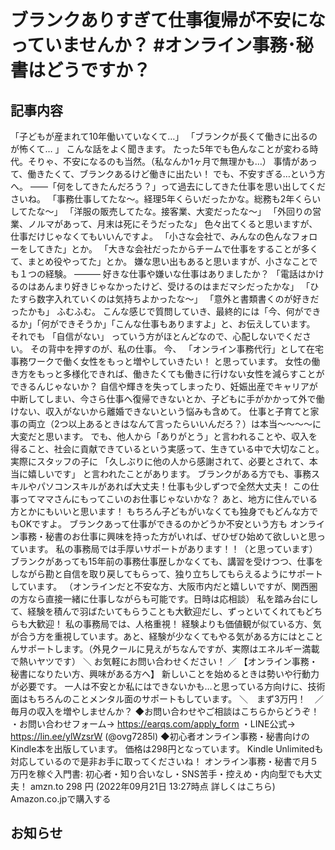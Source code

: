# ブランクありすぎて仕事復帰が不安になっていませんか？ #オンライン事務･秘書はどうですか？

## 記事内容
「子どもが産まれて10年働いていなくて…」
「ブランクが長くて働きに出るのが怖くて… 」
こんな話をよく聞きます。
たった5年でも色んなことが変わる時代。そりゃ、不安になるのも当然。（私なんか1ヶ月で無理かも…）
事情があって、働きたくて、ブランクあるけど働きに出たい！
でも、不安すぎる…という方へ。
――「何をしてきたんだろう？」って過去にしてきた仕事を思い出してくださいね。
「事務仕事してたな〜。経理5年くらいだったかな。総務も2年くらいしてたな～」
「洋服の販売してたな。接客業、大変だったな～」
「外回りの営業、ノルマがあって、月末は死にそうだったな」
色々出てくると思いますが、仕事だけじゃなくてもいいんですよ。
「小さな会社で、みんなの色んなフォローをしてきた」とか。
「大きな会社だったからチームで仕事をすることが多くて、まとめ役やってた」とか。
嫌な思い出もあると思いますが、小さなことでも１つの経験。
――― 好きな仕事や嫌いな仕事はありましたか？
「電話はかけるのはあんまり好きじゃなかったけど、受けるのはまだマシだったかな」
「ひたすら数字入れていくのは気持ちよかったな〜」
「意外と書類書くのが好きだったかも」
ふむふむ。
こんな感じで質問していき、最終的には「今、何ができるか」「何ができそうか」「こんな仕事もありますよ」と、お伝えしています。
それでも
「自信がない」
っていう方がほとんどなので、心配しないでください。
その背中を押すのが、私の仕事。
今、
「オンライン事務代行」として在宅事務ワークで働く女性をもっと増やしていきたい！
と思っています。
女性の働き方をもっと多様化できれば、働きたくても働きに行けない女性を減らすことができるんじゃないか？
自信や輝きを失ってしまったり、妊娠出産でキャリアが中断してしまい、今さら仕事へ復帰できないとか、子どもに手がかかって外で働けない、収入がないから離婚できないという悩みも含めて。
仕事と子育てと家事の両立（2つ以上あるときはなんて言ったらいいんだろ？）は本当～～～～に大変だと思います。
でも、他人から「ありがとう」と言われることや、収入を得ること、社会に貢献できているという実感って、生きている中で大切なこと。
実際にスタッフの子に
「久しぶりに他の人から感謝されて、必要とされて、本当に嬉しいです」
と言われたことがあります。
ブランクがある方でも、事務スキルやパソコンスキルがあれば大丈夫！仕事も少しずつで全然大丈夫！
この仕事ってママさんにもってこいのお仕事じゃないかな？
あと、地方に住んでいる方とかにもいいと思います！
もちろん子どもがいなくても独身でもどんな方でもOKですよ。
ブランクあって仕事ができるのかどうか不安という方も
オンライン事務・秘書のお仕事に興味を持った方がいれば、ぜひぜひ始めて欲しいと思っています。
私の事務局では手厚いサポートがあります！！（と思っています）
ブランクがあっても15年前の事務仕事歴しかなくても、講習を受けつつ、仕事をしながら勘と自信を取り戻してもらって、独り立ちしてもらえるようにサポートしています。
（オンラインだと不安な方、大阪市内だと嬉しいですが、関西圏の方なら直接一緒に仕事しながらも可能です。日時は応相談）
私を踏み台にして、経験を積んで羽ばたいてもらうことも大歓迎だし、ずっといてくれてもどちらも大歓迎！
私の事務局では、人格重視！
経験よりも価値観が似ている方、気が合う方を重視しています。あと、経験が少なくてもやる気がある方にはとことんサポートします。（外見クールに見えがちなんですが、実際はエネルギー満載で熱いヤツです）
＼ お気軽にお問い合わせください！ ／
【オンライン事務・秘書になりたい方、興味がある方へ】
新しいことを始めるときは勢いや行動力が必要です。
一人は不安とか私にはできないかも…と思っている方向けに、技術面はもちろんのことメンタル面のサポートもしています。
＼　まず3万円！　／
毎月の収入を増やしませんか？
◆お問い合わせやご相談はこちらからどうぞ！
・お問い合わせフォーム→
https://earqs.com/apply_form
・LINE公式→
https://lin.ee/ylWzsrW
(@ovg7285l)
◆初心者オンライン事務・秘書向けのKindle本を出版しています。
価格は298円となっています。
Kindle Unlimitedも対応しているので是非お手に取ってくださいね！
オンライン事務・秘書で月５万円を稼ぐ入門書: 初心者・知り合いなし・SNS苦手・控えめ・内向型でも大丈夫！
amzn.to
298
円
(2022年09月21日 13:27時点
詳しくはこちら)
Amazon.co.jpで購入する

## お知らせ
